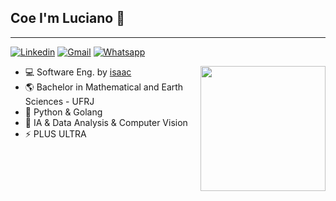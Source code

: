 ## Coe I'm Luciano 🤙
__________________________
<!-- Your badges
You can use the website to generate badges: https://shields.io/
-->

[![Linkedin](https://img.shields.io/badge/-LinkedIn-blue?style=flat&logo=Linkedin&logoColor=white)](https://www.linkedin.com/in/lulianom/)
[![Gmail](https://img.shields.io/badge/-Gmail-c14438?style=flat&logo=Gmail&logoColor=white)](mailto:martinslucianofigueira@gmail.com)
[![Whatsapp](https://img.shields.io/badge/WhatsApp-25D366?style=for-the-badge&logo=whatsapp&logoColor=white)](https://wa.me/5521986285010)

<img align='right' src="https://media2.giphy.com/media/9Y1wF3wx1Dex8w9wxL/giphy.gif?cid=ecf05e47h5nnu9ad0mi27a1o51kdze0pwxe1tisqdu9bmx5u&rid=giphy.gif&ct=g" height="200em">  


- 💻 Software Eng. by [isaac](https://isaac.com.br)
- 🌎 Bachelor in Mathematical and Earth Sciences - UFRJ
- 🌱 Python & Golang
- 🤖 IA & Data Analysis & Computer Vision
- ⚡️ PLUS ULTRA
